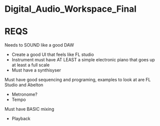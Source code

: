 # Digital_Audio_Workspace_Final

REQS
=====
Needs to SOUND like a good DAW
 - Create a good UI that feels like FL studio
 - Instrument must have AT LEAST a simple electronic piano that goes up at least a full scale
 - Must have a synthisyser 

Must have good sequencing and programing, examples to look at are FL Studio and Abelton
 - Metronome?
 - Tempo 

Must have BASIC mixing
 - Playback



